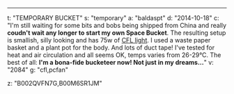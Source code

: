 ---
t: "TEMPORARY BUCKET"
s: "temporary"
a: "baldaspt"
d: "2014-10-18"
c: "I'm still waiting for some bits and bobs being shipped from China and really <strong>coudn't wait any longer to start my own Space Bucket</strong>. The resulting setup is smallish, silly looking and has 75w of <a href='http://www.amazon.com/s/?_encoding=UTF8&camp=1789&creative=390957&field-keywords=23w%20cfl&linkCode=ur2&rh=i%3Aaps%2Ck%3A23w%20cfl&tag=spacbuck-20&url=search-alias%3Daps&linkId=TOD5YZ7WINHSD7WK'>CFL light</a>. I used a waste paper basket and a plant pot for the body. And lots of duct tape! I've tested for heat and air circulation and all seems OK, temps varies from 26-29°C. The best of all: <strong>I'm a bona-fide bucketeer now! Not just in my dreams...</strong>"
v: "2084"
g: "cfl,pcfan"

z: "B002QVFN7G,B00M6SR1JM"
